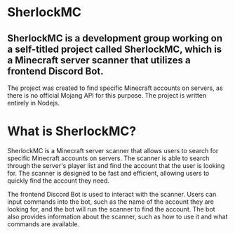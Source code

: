 # SherlockMC
## SherlockMC is a development group working on a self-titled project called SherlockMC, which is a Minecraft server scanner that utilizes a frontend Discord Bot.
The project was created to find specific Minecraft accounts on servers, as there is no official Mojang API for this purpose. The project is written entirely in Nodejs.

# What is SherlockMC?
SherlockMC is a Minecraft server scanner that allows users to search for specific Minecraft accounts on servers. The scanner is able to search through the server's player list and find the account that the user is looking for. The scanner is designed to be fast and efficient, allowing users to quickly find the account they need.

The frontend Discord Bot is used to interact with the scanner. Users can input commands into the bot, such as the name of the account they are looking for, and the bot will run the scanner to find the account. The bot also provides information about the scanner, such as how to use it and what commands are available.
